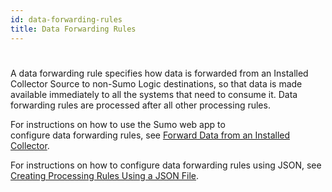 ```yaml
---
id: data-forwarding-rules
title: Data Forwarding Rules
---
```


#

A data forwarding rule specifies how data is forwarded from an Installed Collector Source to non-Sumo Logic destinations, so that data is made available immediately to all the systems that need to consume it. Data forwarding rules are processed after all other processing rules.

For instructions on how to use the Sumo web app to configure data forwarding rules, see [Forward Data from an Installed Collector](/docs/manage/data-forwarding).

For instructions on how to configure data forwarding rules using JSON, see [Creating Processing Rules Using a JSON File](/docs/send-data/use-json-configure-sources).
